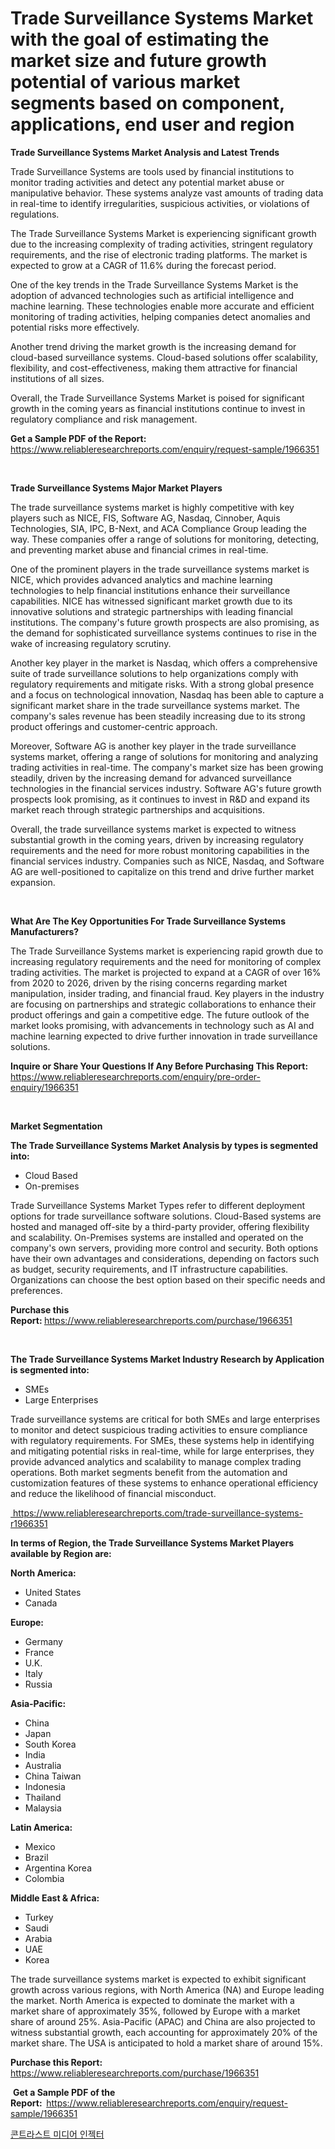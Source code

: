 <p><h1>Trade Surveillance Systems Market with the goal of estimating the market size and future growth potential of various market segments based on component, applications, end user and region</h1></p><p><strong>Trade Surveillance Systems Market Analysis and Latest Trends</strong></p>
<p><p>Trade Surveillance Systems are tools used by financial institutions to monitor trading activities and detect any potential market abuse or manipulative behavior. These systems analyze vast amounts of trading data in real-time to identify irregularities, suspicious activities, or violations of regulations.</p><p>The Trade Surveillance Systems Market is experiencing significant growth due to the increasing complexity of trading activities, stringent regulatory requirements, and the rise of electronic trading platforms. The market is expected to grow at a CAGR of 11.6% during the forecast period.</p><p>One of the key trends in the Trade Surveillance Systems Market is the adoption of advanced technologies such as artificial intelligence and machine learning. These technologies enable more accurate and efficient monitoring of trading activities, helping companies detect anomalies and potential risks more effectively.</p><p>Another trend driving the market growth is the increasing demand for cloud-based surveillance systems. Cloud-based solutions offer scalability, flexibility, and cost-effectiveness, making them attractive for financial institutions of all sizes.</p><p>Overall, the Trade Surveillance Systems Market is poised for significant growth in the coming years as financial institutions continue to invest in regulatory compliance and risk management.</p></p>
<p><strong>Get a Sample PDF of the Report:&nbsp;</strong> <a href="https://www.reliableresearchreports.com/enquiry/request-sample/1966351">https://www.reliableresearchreports.com/enquiry/request-sample/1966351</a></p>
<p>&nbsp;</p>
<p><strong>Trade Surveillance Systems Major Market Players</strong></p>
<p><p>The trade surveillance systems market is highly competitive with key players such as NICE, FIS, Software AG, Nasdaq, Cinnober, Aquis Technologies, SIA, IPC, B-Next, and ACA Compliance Group leading the way. These companies offer a range of solutions for monitoring, detecting, and preventing market abuse and financial crimes in real-time.</p><p>One of the prominent players in the trade surveillance systems market is NICE, which provides advanced analytics and machine learning technologies to help financial institutions enhance their surveillance capabilities. NICE has witnessed significant market growth due to its innovative solutions and strategic partnerships with leading financial institutions. The company's future growth prospects are also promising, as the demand for sophisticated surveillance systems continues to rise in the wake of increasing regulatory scrutiny.</p><p>Another key player in the market is Nasdaq, which offers a comprehensive suite of trade surveillance solutions to help organizations comply with regulatory requirements and mitigate risks. With a strong global presence and a focus on technological innovation, Nasdaq has been able to capture a significant market share in the trade surveillance systems market. The company's sales revenue has been steadily increasing due to its strong product offerings and customer-centric approach.</p><p>Moreover, Software AG is another key player in the trade surveillance systems market, offering a range of solutions for monitoring and analyzing trading activities in real-time. The company's market size has been growing steadily, driven by the increasing demand for advanced surveillance technologies in the financial services industry. Software AG's future growth prospects look promising, as it continues to invest in R&D and expand its market reach through strategic partnerships and acquisitions.</p><p>Overall, the trade surveillance systems market is expected to witness substantial growth in the coming years, driven by increasing regulatory requirements and the need for more robust monitoring capabilities in the financial services industry. Companies such as NICE, Nasdaq, and Software AG are well-positioned to capitalize on this trend and drive further market expansion.</p></p>
<p>&nbsp;</p>
<p><strong>What Are The Key Opportunities For Trade Surveillance Systems Manufacturers?</strong></p>
<p><p>The Trade Surveillance Systems market is experiencing rapid growth due to increasing regulatory requirements and the need for monitoring of complex trading activities. The market is projected to expand at a CAGR of over 16% from 2020 to 2026, driven by the rising concerns regarding market manipulation, insider trading, and financial fraud. Key players in the industry are focusing on partnerships and strategic collaborations to enhance their product offerings and gain a competitive edge. The future outlook of the market looks promising, with advancements in technology such as AI and machine learning expected to drive further innovation in trade surveillance solutions.</p></p>
<p><strong>Inquire or Share Your Questions If Any Before Purchasing This Report:</strong> <a href="https://www.reliableresearchreports.com/enquiry/pre-order-enquiry/1966351">https://www.reliableresearchreports.com/enquiry/pre-order-enquiry/1966351</a></p>
<p>&nbsp;</p>
<p><strong>Market Segmentation</strong></p>
<p><strong>The Trade Surveillance Systems Market Analysis by types is segmented into:</strong></p>
<p><ul><li>Cloud Based</li><li>On-premises</li></ul></p>
<p><p>Trade Surveillance Systems Market Types refer to different deployment options for trade surveillance software solutions. Cloud-Based systems are hosted and managed off-site by a third-party provider, offering flexibility and scalability. On-Premises systems are installed and operated on the company's own servers, providing more control and security. Both options have their own advantages and considerations, depending on factors such as budget, security requirements, and IT infrastructure capabilities. Organizations can choose the best option based on their specific needs and preferences.</p></p>
<p><strong>Purchase this Report:&nbsp;</strong><a href="https://www.reliableresearchreports.com/purchase/1966351">https://www.reliableresearchreports.com/purchase/1966351</a></p>
<p>&nbsp;</p>
<p><strong>The Trade Surveillance Systems Market Industry Research by Application is segmented into:</strong></p>
<p><ul><li>SMEs</li><li>Large Enterprises</li></ul></p>
<p><p>Trade surveillance systems are critical for both SMEs and large enterprises to monitor and detect suspicious trading activities to ensure compliance with regulatory requirements. For SMEs, these systems help in identifying and mitigating potential risks in real-time, while for large enterprises, they provide advanced analytics and scalability to manage complex trading operations. Both market segments benefit from the automation and customization features of these systems to enhance operational efficiency and reduce the likelihood of financial misconduct.</p></p>
<p><a href="https://www.reliableresearchreports.com/trade-surveillance-systems-r1966351">&nbsp;https://www.reliableresearchreports.com/trade-surveillance-systems-r1966351</a></p>
<p><strong>In terms of Region, the Trade Surveillance Systems Market Players available by Region are:</strong></p>
<p>
    <p> <strong> North America: </strong>
        <ul>
            <li>United States</li>
            <li>Canada</li>
        </ul>
        </p> 
    <p> <strong> Europe: </strong>
        <ul>
            <li>Germany</li>
            <li>France</li>
            <li>U.K.</li>
            <li>Italy</li>
            <li>Russia</li>
        </ul>
        </p> 
    <p> <strong> Asia-Pacific: </strong>
        <ul>
            <li>China</li>
            <li>Japan</li>
            <li>South Korea</li>
            <li>India</li>
            <li>Australia</li>
            <li>China Taiwan</li>
            <li>Indonesia</li>
            <li>Thailand</li>
            <li>Malaysia</li>
        </ul>
        </p> 
    <p> <strong> Latin America: </strong>
        <ul>
            <li>Mexico</li>
            <li>Brazil</li>
            <li>Argentina Korea</li>
            <li>Colombia</li>
        </ul>
        </p> 
    <p> <strong> Middle East & Africa: </strong>
        <ul>
            <li>Turkey</li>
            <li>Saudi</li>
            <li>Arabia</li>
            <li>UAE</li>
            <li>Korea</li>
        </ul>
    </p>
    </p>
<p><p>The trade surveillance systems market is expected to exhibit significant growth across various regions, with North America (NA) and Europe leading the market. North America is expected to dominate the market with a market share of approximately 35%, followed by Europe with a market share of around 25%. Asia-Pacific (APAC) and China are also projected to witness substantial growth, each accounting for approximately 20% of the market share. The USA is anticipated to hold a market share of around 15%.</p></p>
<p><strong>Purchase this Report: </strong><a href="https://www.reliableresearchreports.com/purchase/1966351">https://www.reliableresearchreports.com/purchase/1966351</a></p>
<p>&nbsp;<strong>Get a Sample PDF of the Report:&nbsp;&nbsp;</strong><a href="https://www.reliableresearchreports.com/enquiry/request-sample/1966351">https://www.reliableresearchreports.com/enquiry/request-sample/1966351</a></p>
<p><strong></strong></p>
<p><p><a href="https://github.com/sougarounis/Market-Research-Report-List-3/blob/main/988760518463.md">콘트라스트 미디어 인젝터</a></p></p>